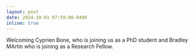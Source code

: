 ```yaml
---
layout: post
date: 2024-10-01 07:59:00-0400
inline: true
---
```


Welcoming Cyprien Bone, who is joining us as a PhD student and Bradley MArtin who is joining as a Research Fellow.
